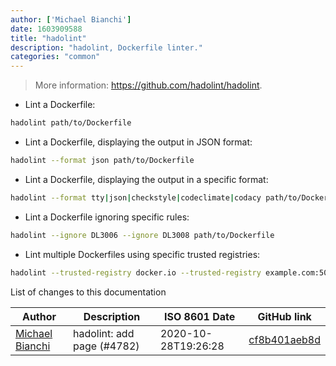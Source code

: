 ```yaml
---
author: ['Michael Bianchi']
date: 1603909588
title: "hadolint"
description: "hadolint, Dockerfile linter."
categories: "common"
---
```

> More information: <https://github.com/hadolint/hadolint>.

- Lint a Dockerfile:

```bash
hadolint path/to/Dockerfile
```

- Lint a Dockerfile, displaying the output in JSON format:

```bash
hadolint --format json path/to/Dockerfile
```

- Lint a Dockerfile, displaying the output in a specific format:

```bash
hadolint --format tty|json|checkstyle|codeclimate|codacy path/to/Dockerfile
```

- Lint a Dockerfile ignoring specific rules:

```bash
hadolint --ignore DL3006 --ignore DL3008 path/to/Dockerfile
```

- Lint multiple Dockerfiles using specific trusted registries:

```bash
hadolint --trusted-registry docker.io --trusted-registry example.com:5000 path/to/Dockerfile path/to/another/Dockerfile
```
List of changes to this documentation


Author | Description | ISO 8601 Date | GitHub link
------|-----|-----|-----
[Michael Bianchi](mailto:michaeldbianchi@gmail.com) | hadolint: add page (#4782) | 2020-10-28T19:26:28 | [cf8b401aeb8d](https://github.com/tldr-pages/tldr/commit/cf8b401aeb8d36883cf58d22621b34d1964d207d)

